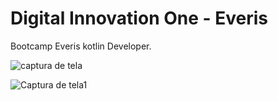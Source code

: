 # Digital Innovation One - Everis
Bootcamp Everis kotlin Developer.


![captura de tela](https://user-images.githubusercontent.com/66040579/112004231-5d821880-8b00-11eb-9a6f-4730c4a86bbe.PNG)


![Captura de tela1](https://user-images.githubusercontent.com/66040579/112004235-5f4bdc00-8b00-11eb-9526-2e44d551d982.png)


